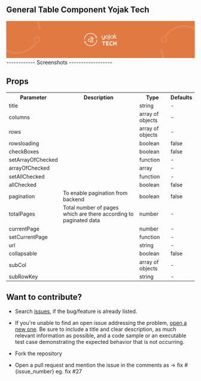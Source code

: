 ## General Table Component Yojak Tech

![Yojak Tech Banner](/assets/banner.png)
------------ Screenshots ------------------

## Props

<table>
    <tr>
        <th>Parameter</th>
        <th>Description</th>
        <th>Type</th>
        <th>Defaults</th>
    </tr>
    <tr>
        <td>title</td>
        <td></td>
        <td>string</td>
        <td>-</td>
    </tr>
    <tr>
        <td>columns</td>
        <td></td>
        <td>array of objects</td>
        <td>-</td>
    </tr>
    <tr>
        <td>rows</td>
        <td></td>
        <td>array of objects</td>
        <td>-</td>
    </tr>
    <tr>
        <td>rowsloading</td>
        <td></td>
        <td>boolean</td>
        <td>false</td>
    </tr>
    <tr>
        <td>checkBoxes</td>
        <td></td>
        <td>boolean</td>
        <td>false</td>
    </tr>
    <tr>
        <td>setArrayOfChecked</td>
        <td></td>
        <td>function</td>
        <td>-</td>
    </tr>
    <tr>
        <td>arrayOfChecked</td>
        <td></td>
        <td>array</td>
        <td>-</td>
    </tr>
    <tr>
        <td>setAllChecked</td>
        <td></td>
        <td>function</td>
        <td>-</td>
    </tr>
    <tr>
        <td>allChecked</td>
        <td></td>
        <td>boolean</td>
        <td>false</td>
    </tr>
    <tr>
        <td>pagination</td>
        <td>To enable pagination from backend</td>
        <td>boolean</td>
        <td>false</td>
    </tr>
    <tr>
        <td>totalPages</td>
        <td>Total number of pages which are there according to paginated data</td>
        <td>number</td>
        <td>-</td>
    </tr>
    <tr>
        <td>currentPage</td>
        <td></td>
        <td>number</td>
        <td>-</td>
    </tr>
    <tr>
        <td>setCurrentPage</td>
        <td></td>
        <td>function</td>
        <td>-</td>
    </tr>
    <tr>
        <td>url</td>
        <td></td>
        <td>string</td>
        <td>-</td>
    </tr>
    <tr>
        <td>collapsable</td>
        <td></td>
        <td>boolean</td>
        <td>false</td>
    </tr>
    <tr>
        <td>subCol</td>
        <td></td>
        <td>array of objects</td>
        <td>-</td>
    </tr>
    <tr>
        <td>subRowKey</td>
        <td></td>
        <td>string</td>
        <td>-</td>
    </tr>
</table>

## Want to contribute?

- Search [issues](https://github.com/Yojak-Tech/react-table-component/issues), if the bug/feature is already listed.

- If you're unable to find an open issue addressing the problem, [open a new one](https://github.com/Yojak-Tech/react-table-component/issues/new). Be sure to include a title and clear description, as much relevant information as possible, and a code sample or an executable test case demonstrating the expected behavior that is not occurring.

- Fork the repository

- Open a pull request and mention the issue in the comments as -> fix #{issue_number}
  eg. fix #27
